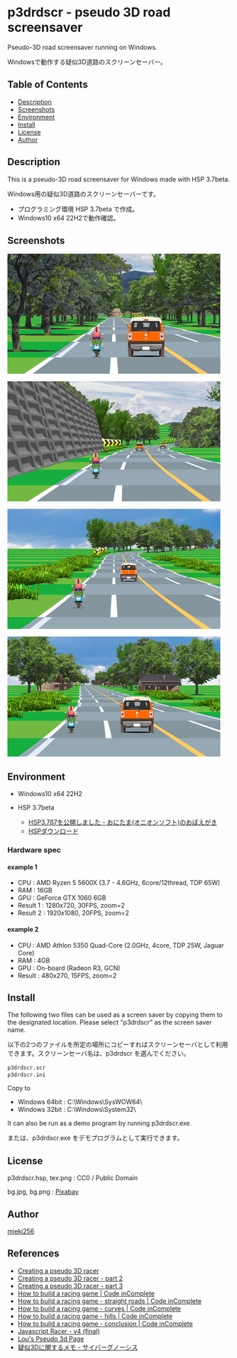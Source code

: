 p3drdscr - pseudo 3D road screensaver
=====================================

Pseudo-3D road screensaver running on Windows.

Windowsで動作する疑似3D道路のスクリーンセーバー。

Table of Contents
-----------------

* [Description](#description)
* [Screenshots](#screenshots)
* [Environment](#environment)
* [Install](#install)
* [License](#license)
* [Author](#author)


Description
-----------

This is a pseudo-3D road screensaver for Windows made with HSP 3.7beta.

Windows用の疑似3D道路のスクリーンセーバーです。

* プログラミング環境 HSP 3.7beta で作成。
* Windows10 x64 22H2で動作確認。

Screenshots
-----------

[![Screenshot 1](./screenshots/sshot0001_small.png)](./screenshots/sshot0001.png)

[![Screenshot 2](./screenshots/sshot0002_small.png)](./screenshots/sshot0002.png)

[![Screenshot 3](./screenshots/sshot0003_small.png)](./screenshots/sshot0003.png)

[![Screenshot 4](./screenshots/sshot0004_small.png)](./screenshots/sshot0004.png)


Environment
-----------

* Windows10 x64 22H2
* HSP 3.7beta

   * [HSP3.7β7を公開しました - おにたま(オニオンソフト)のおぼえがき](https://www.onionsoft.net/wp/archives/3723)
   * [HSPダウンロード](https://hsp.tv/make/downlist.html)

### Hardware spec

#### example 1

* CPU : AMD Ryzen 5 5600X (3.7 - 4.6GHz, 6core/12thread, TDP 65W)
* RAM : 16GB
* GPU : GeForce GTX 1060 6GB
* Result 1 : 1280x720, 30FPS, zoom=2
* Result 2 : 1920x1080, 20FPS, zoom=2

#### example 2

* CPU : AMD Athlon 5350 Quad-Core (2.0GHz, 4core, TDP 25W, Jaguar Core)
* RAM : 4GB
* GPU : On-board (Radeon R3, GCN)
* Result : 480x270, 15FPS, zoom=2


Install
-------

The following two files can be used as a screen saver by copying them to the designated location. Please select "p3drdscr" as the screen saver name.

以下の2つのファイルを所定の場所にコピーすればスクリーンセーバとして利用できます。スクリーンセーバ名は、p3drdscr を選んでください。

```
p3drdscr.scr
p3drdscr.ini
```

Copy to

* Windows 64bit : C:\Windows\SysWOW64\
* Windows 32bit : C:\Windows\System32\

It can also be run as a demo program by running p3drdscr.exe.

または、p3drdscr.exe をデモプログラムとして実行できます。

License
-------

p3drdscr.hsp, tex.png : CC0 / Public Domain

bg.jpg, bg.png : [Pixabay](https://pixabay.com/ja/photos/%E9%A2%A8%E6%99%AF-%E3%83%90%E3%83%8D-%E5%A4%8F-%E3%82%A4%E3%83%B3%E3%82%B0%E3%83%A9%E3%83%B3%E3%83%89-215830/)


Author
------

[mieki256](https://github.com/mieki256)


References
----------

* [Creating a pseudo 3D racer](https://www.lexaloffle.com/bbs/?tid=35767)
* [Creating a pseudo 3D racer - part 2](https://www.lexaloffle.com/bbs/?tid=35824)
* [Creating a pseudo 3D racer - part 3](https://www.lexaloffle.com/bbs/?tid=35868)
* [How to build a racing game | Code inComplete](https://codeincomplete.com/articles/javascript-racer/)
* [How to build a racing game - straight roads | Code inComplete](https://codeincomplete.com/articles/javascript-racer-v1-straight/)
* [How to build a racing game - curves | Code inComplete](https://codeincomplete.com/articles/javascript-racer-v2-curves/)
* [How to build a racing game - hills | Code inComplete](https://codeincomplete.com/articles/javascript-racer-v3-hills/)
* [How to build a racing game - conclusion | Code inComplete](https://codeincomplete.com/articles/javascript-racer-v4-final/)
* [Javascript Racer - v4 (final)](https://codeincomplete.com/games/racer/)
* [Lou's Pseudo 3d Page](http://www.extentofthejam.com/pseudo/)
* [疑似3Dに関するメモ - サイバーグノーシス](https://seesaawiki.jp/mod_memo/d/%B5%BF%BB%F73D%A4%CB%B4%D8%A4%B9%A4%EB%A5%E1%A5%E2)

